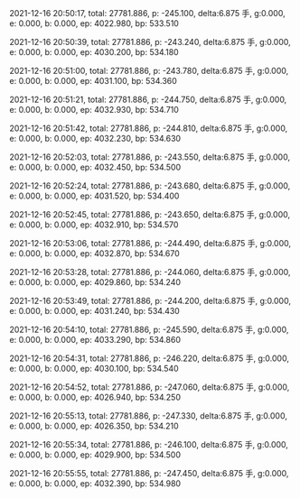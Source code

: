2021-12-16 20:50:17, total: 27781.886, p: -245.100, delta:6.875 手, g:0.000, e: 0.000, b: 0.000, ep: 4022.980, bp: 533.510

2021-12-16 20:50:39, total: 27781.886, p: -243.240, delta:6.875 手, g:0.000, e: 0.000, b: 0.000, ep: 4030.200, bp: 534.180

2021-12-16 20:51:00, total: 27781.886, p: -243.780, delta:6.875 手, g:0.000, e: 0.000, b: 0.000, ep: 4031.100, bp: 534.360

2021-12-16 20:51:21, total: 27781.886, p: -244.750, delta:6.875 手, g:0.000, e: 0.000, b: 0.000, ep: 4032.930, bp: 534.710

2021-12-16 20:51:42, total: 27781.886, p: -244.810, delta:6.875 手, g:0.000, e: 0.000, b: 0.000, ep: 4032.230, bp: 534.630

2021-12-16 20:52:03, total: 27781.886, p: -243.550, delta:6.875 手, g:0.000, e: 0.000, b: 0.000, ep: 4032.450, bp: 534.500

2021-12-16 20:52:24, total: 27781.886, p: -243.680, delta:6.875 手, g:0.000, e: 0.000, b: 0.000, ep: 4031.520, bp: 534.400

2021-12-16 20:52:45, total: 27781.886, p: -243.650, delta:6.875 手, g:0.000, e: 0.000, b: 0.000, ep: 4032.910, bp: 534.570

2021-12-16 20:53:06, total: 27781.886, p: -244.490, delta:6.875 手, g:0.000, e: 0.000, b: 0.000, ep: 4032.870, bp: 534.670

2021-12-16 20:53:28, total: 27781.886, p: -244.060, delta:6.875 手, g:0.000, e: 0.000, b: 0.000, ep: 4029.860, bp: 534.240

2021-12-16 20:53:49, total: 27781.886, p: -244.200, delta:6.875 手, g:0.000, e: 0.000, b: 0.000, ep: 4031.240, bp: 534.430

2021-12-16 20:54:10, total: 27781.886, p: -245.590, delta:6.875 手, g:0.000, e: 0.000, b: 0.000, ep: 4033.290, bp: 534.860

2021-12-16 20:54:31, total: 27781.886, p: -246.220, delta:6.875 手, g:0.000, e: 0.000, b: 0.000, ep: 4030.100, bp: 534.540

2021-12-16 20:54:52, total: 27781.886, p: -247.060, delta:6.875 手, g:0.000, e: 0.000, b: 0.000, ep: 4026.940, bp: 534.250

2021-12-16 20:55:13, total: 27781.886, p: -247.330, delta:6.875 手, g:0.000, e: 0.000, b: 0.000, ep: 4026.350, bp: 534.210

2021-12-16 20:55:34, total: 27781.886, p: -246.100, delta:6.875 手, g:0.000, e: 0.000, b: 0.000, ep: 4029.900, bp: 534.500

2021-12-16 20:55:55, total: 27781.886, p: -247.450, delta:6.875 手, g:0.000, e: 0.000, b: 0.000, ep: 4032.390, bp: 534.980
